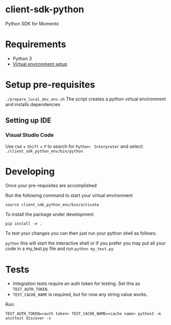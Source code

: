 # client-sdk-python
Python SDK for Momento

# Requirements
* Python 3
* [Virtual environment setup](https://packaging.python.org/guides/installing-using-pip-and-virtual-environments/#installing-virtualenv)

# Setup pre-requisites
`./prepare_local_dev_env.sh`
The script creates a python virtual environment and installs dependencies

## Setting up IDE
### Visual Studio Code
Use `Cmd` + `Shift` + `P` to search for `Python: Interpreter` and select:
`./client_sdk_python_env/bin/python`

# Developing
Once your pre-requisites are accomplished

Run the following command to start your virtual environment

`source client_sdk_python_env/bin/activate`

To install the package under development

`pip install -e .`

To test your changes you can then just run your python shell as follows:

`python` this will start the interactive shell or if you prefer you may put all
your code in a my_test.py file and run `python my_test.py`

# Tests

- Integration tests require an auth token for testing. Set this as `TEST_AUTH_TOKEN`.
- `TEST_CACHE_NAME` is required, but for now any string value works.

Run:

```
TEST_AUTH_TOKEN=<auth token> TEST_CACHE_NAME=<cache name> python3 -m unittest discover -v
```
